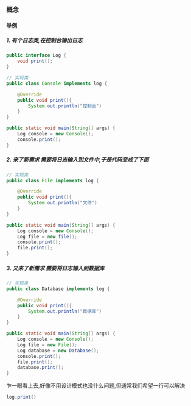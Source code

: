 ### 概念

#### 举例

##### 1. 有个日志类,在控制台输出日志
```java
public interface Log {
    void print();
}

// 实现类
public class Console implements log {

    @Override
    public void print(){
        System.out.println("控制台")
    }
}

public static void main(String[] args) {
    Log console = new Console();
    console.print();
}
```
##### 2. 来了新需求 需要将日志输入到文件中,于是代码变成了下面
```java
// 实现类
public class File implements log {

    @Override
    public void print(){
        System.out.println("文件")
    }
}

public static void main(String[] args) {
    Log console = new Console();
    Log file = new file();
    console.print();
    file.print();
}
```

##### 3. 又来了新需求 需要将日志输入到数据库
```java
// 实现类
public class Database implements log {

    @Override
    public void print(){
        System.out.println("数据库")
    }
}

public static void main(String[] args) {
    Log console = new Console();
    Log file = new File();
    Log database = new Database();
    console.print();
    file.print();
    database.print();
}
```

乍一眼看上去,好像不用设计模式也没什么问题,但通常我们希望一行可以解决
```java
log.print()
```
